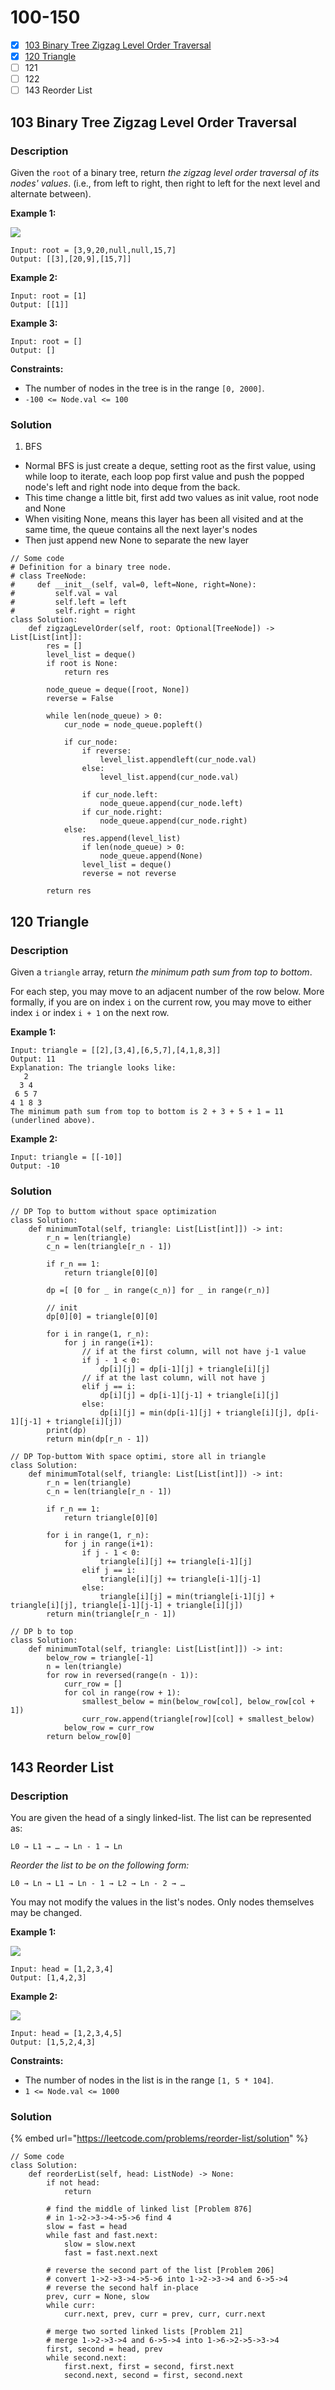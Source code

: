 # 100-150

* [x] [103 Binary Tree Zigzag Level Order Traversal](100-150.md#103-binary-tree-zigzag-level-order-traversal)
* [x] [120 Triangle](100-150.md#120-triangle)
* [ ] 121
* [ ] 122
* [ ] 143 Reorder List

## 103 Binary Tree Zigzag Level Order Traversal

### Description



Given the `root` of a binary tree, return _the zigzag level order traversal of its nodes' values_. (i.e., from left to right, then right to left for the next level and alternate between).

&#x20;

**Example 1:**

![](https://assets.leetcode.com/uploads/2021/02/19/tree1.jpg)

```
Input: root = [3,9,20,null,null,15,7]
Output: [[3],[20,9],[15,7]]
```

**Example 2:**

```
Input: root = [1]
Output: [[1]]
```

**Example 3:**

```
Input: root = []
Output: []
```

&#x20;

**Constraints:**

* The number of nodes in the tree is in the range `[0, 2000]`.
* `-100 <= Node.val <= 100`

### Solution

1. BFS

* Normal BFS is just create a deque, setting root as the first value, using while loop to iterate, each loop pop first value and push the popped node's left and right node into deque from the back.
* This time change a little bit, first add two values as init value, root node and None&#x20;
* When visiting None, means this layer has been all visited and at the same time, the queue contains all the next layer's nodes
* Then just append new None to separate  the new layer

```
// Some code
# Definition for a binary tree node.
# class TreeNode:
#     def __init__(self, val=0, left=None, right=None):
#         self.val = val
#         self.left = left
#         self.right = right
class Solution:
    def zigzagLevelOrder(self, root: Optional[TreeNode]) -> List[List[int]]:
        res = []
        level_list = deque()
        if root is None:
            return res
        
        node_queue = deque([root, None])
        reverse = False
        
        while len(node_queue) > 0:
            cur_node = node_queue.popleft()
            
            if cur_node:
                if reverse:
                    level_list.appendleft(cur_node.val)
                else:
                    level_list.append(cur_node.val)
                
                if cur_node.left:
                    node_queue.append(cur_node.left)
                if cur_node.right:
                    node_queue.append(cur_node.right)
            else:
                res.append(level_list)
                if len(node_queue) > 0:
                    node_queue.append(None)
                level_list = deque()
                reverse = not reverse
                
        return res
```

## 120 Triangle

### Description

Given a `triangle` array, return _the minimum path sum from top to bottom_.

For each step, you may move to an adjacent number of the row below. More formally, if you are on index `i` on the current row, you may move to either index `i` or index `i + 1` on the next row.

**Example 1:**

```
Input: triangle = [[2],[3,4],[6,5,7],[4,1,8,3]]
Output: 11
Explanation: The triangle looks like:
   2
  3 4
 6 5 7
4 1 8 3
The minimum path sum from top to bottom is 2 + 3 + 5 + 1 = 11 (underlined above).
```

**Example 2:**

```
Input: triangle = [[-10]]
Output: -10
```

### Solution

```
// DP Top to buttom without space optimization
class Solution:
    def minimumTotal(self, triangle: List[List[int]]) -> int:
        r_n = len(triangle)
        c_n = len(triangle[r_n - 1])
        
        if r_n == 1:
            return triangle[0][0]
        
        dp =[ [0 for _ in range(c_n)] for _ in range(r_n)]
        
        // init
        dp[0][0] = triangle[0][0]
        
        for i in range(1, r_n):
            for j in range(i+1):
                // if at the first column, will not have j-1 value
                if j - 1 < 0:
                    dp[i][j] = dp[i-1][j] + triangle[i][j]
                // if at the last column, will not have j
                elif j == i:
                    dp[i][j] = dp[i-1][j-1] + triangle[i][j]
                else:
                    dp[i][j] = min(dp[i-1][j] + triangle[i][j], dp[i-1][j-1] + triangle[i][j])
        print(dp)
        return min(dp[r_n - 1])
```

```
// DP Top-buttom With space optimi, store all in triangle
class Solution:
    def minimumTotal(self, triangle: List[List[int]]) -> int:
        r_n = len(triangle)
        c_n = len(triangle[r_n - 1])
        
        if r_n == 1:
            return triangle[0][0]
        
        for i in range(1, r_n):
            for j in range(i+1):
                if j - 1 < 0:
                    triangle[i][j] += triangle[i-1][j]
                elif j == i:
                    triangle[i][j] += triangle[i-1][j-1]
                else:
                    triangle[i][j] = min(triangle[i-1][j] + triangle[i][j], triangle[i-1][j-1] + triangle[i][j])
        return min(triangle[r_n - 1])
```

```
// DP b to top
class Solution:
    def minimumTotal(self, triangle: List[List[int]]) -> int:
        below_row = triangle[-1] 
        n = len(triangle)
        for row in reversed(range(n - 1)):     
            curr_row = []
            for col in range(row + 1):
                smallest_below = min(below_row[col], below_row[col + 1])
                curr_row.append(triangle[row][col] + smallest_below)
            below_row = curr_row
        return below_row[0]
```

## 143 Reorder List

### Description



You are given the head of a singly linked-list. The list can be represented as:

```
L0 → L1 → … → Ln - 1 → Ln
```

_Reorder the list to be on the following form:_

```
L0 → Ln → L1 → Ln - 1 → L2 → Ln - 2 → …
```

You may not modify the values in the list's nodes. Only nodes themselves may be changed.

&#x20;

**Example 1:**

![](https://assets.leetcode.com/uploads/2021/03/04/reorder1linked-list.jpg)

```
Input: head = [1,2,3,4]
Output: [1,4,2,3]
```

**Example 2:**

![](https://assets.leetcode.com/uploads/2021/03/09/reorder2-linked-list.jpg)

```
Input: head = [1,2,3,4,5]
Output: [1,5,2,4,3]
```

&#x20;

**Constraints:**

* The number of nodes in the list is in the range `[1, 5 * 104]`.
* `1 <= Node.val <= 1000`

### Solution

{% embed url="https://leetcode.com/problems/reorder-list/solution" %}

```
// Some code
class Solution:
    def reorderList(self, head: ListNode) -> None:
        if not head:
            return 
        
        # find the middle of linked list [Problem 876]
        # in 1->2->3->4->5->6 find 4 
        slow = fast = head
        while fast and fast.next:
            slow = slow.next
            fast = fast.next.next 
            
        # reverse the second part of the list [Problem 206]
        # convert 1->2->3->4->5->6 into 1->2->3->4 and 6->5->4
        # reverse the second half in-place
        prev, curr = None, slow
        while curr:
            curr.next, prev, curr = prev, curr, curr.next       

        # merge two sorted linked lists [Problem 21]
        # merge 1->2->3->4 and 6->5->4 into 1->6->2->5->3->4
        first, second = head, prev
        while second.next:
            first.next, first = second, first.next
            second.next, second = first, second.next
```
